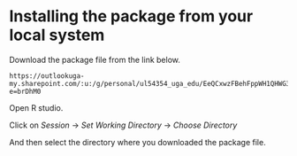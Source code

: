 # Installing the package from your local system

Download the package file from the link below.

```
https://outlookuga-my.sharepoint.com/:u:/g/personal/ul54354_uga_edu/EeQCxwzFBehFppWH1QHWG3EB78Lbrz5AAqvTn1ZohHgN6g?e=brDhM0
```

Open R studio.

Click on *Session* → *Set Working Directory* → *Choose Directory*

And then select the directory where you downloaded the package file. 
